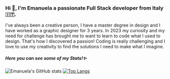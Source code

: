 ### Hi 👋, I'm Emanuela a passionate Full Stack developer from Italy 🇮🇹.

I've always been a creative person, I have a master degree in design and I have worked as a graphic designer for 3 years. 
In 2023 my curiosity and my need for challenge has brought me to want to learn to code what I used to design.
That's how I discovered a passion! Coding is really challenging and I love to use my creativity to find the solutions I need to make what I imagine.

<h5>Here you can see some of my Stats!✨</h5>


![Emanuela's GitHub stats](https://github-readme-stats.vercel.app/api?username=EmanuelaPau&show_icons=true&theme=transparent) [![Top Langs](https://github-readme-stats.vercel.app/api/top-langs/?username=EmanuelaPau&layout=compact)](https://github.com/anuraghazra/github-readme-stats)
<!--
**EmanuelaPau/EmanuelaPau** is a ✨ _special_ ✨ repository because its `README.md` (this file) appears on your GitHub profile.

Here are some ideas to get you started:

- 🔭 I’m currently working on ...
- 🌱 I’m currently learning ...
- 👯 I’m looking to collaborate on ...
- 🤔 I’m looking for help with ...
- 💬 Ask me about ...
- 📫 How to reach me: ...
- 😄 Pronouns: ...
- ⚡ Fun fact: ...
-->
